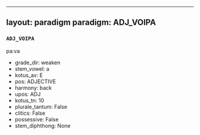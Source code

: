 
---
layout: paradigm
paradigm: ADJ_VOIPA
---
### ` ADJ_VOIPA `

pa:va
* grade_dir: weaken
* stem_vowel: a
* kotus_av: E
* pos: ADJECTIVE
* harmony: back
* upos: ADJ
* kotus_tn: 10
* plurale_tantum: False
* clitics: False
* possessive: False
* stem_diphthong: None
